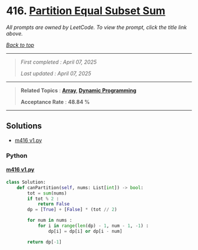 # 416. [Partition Equal Subset Sum](<https://leetcode.com/problems/partition-equal-subset-sum>)

*All prompts are owned by LeetCode. To view the prompt, click the title link above.*

*[Back to top](<../README.md>)*

------

> *First completed : April 07, 2025*
>
> *Last updated : April 07, 2025*

------

> **Related Topics** : **[Array](<by_topic/Array.md>), [Dynamic Programming](<by_topic/Dynamic Programming.md>)**
>
> **Acceptance Rate** : **48.84 %**

------

## Solutions

- [m416 v1.py](<../my-submissions/m416 v1.py>)
### Python
#### [m416 v1.py](<../my-submissions/m416 v1.py>)
```Python
class Solution:
    def canPartition(self, nums: List[int]) -> bool:
        tot = sum(nums)
        if tot % 2 :
            return False
        dp = [True] + [False] * (tot // 2)

        for num in nums :
            for i in range(len(dp) - 1, num - 1, -1) :
                dp[i] = dp[i] or dp[i - num]

        return dp[-1]

```

